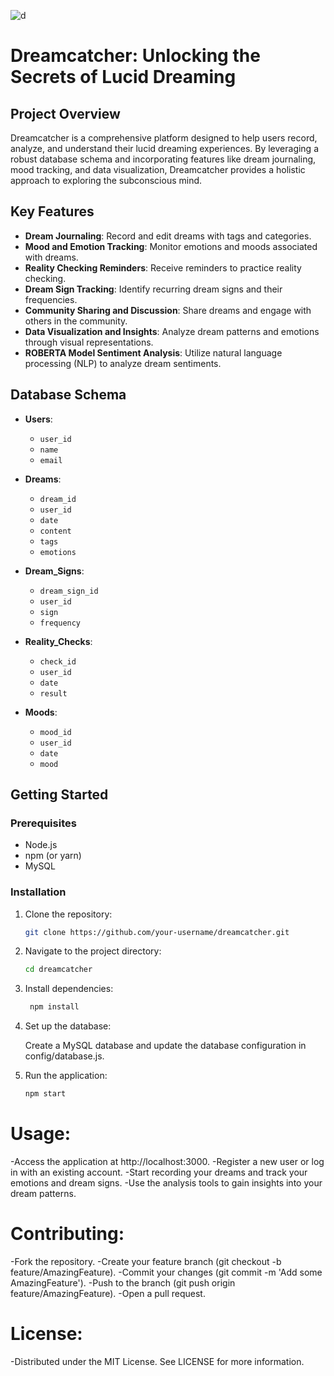 ![d](https://github.com/completelyblank/DreamCatcher/assets/105001837/1bffa066-b0f4-4b4c-b2ea-3254b1efcb3d)

# Dreamcatcher: Unlocking the Secrets of Lucid Dreaming

## Project Overview

Dreamcatcher is a comprehensive platform designed to help users record, analyze, and understand their lucid dreaming experiences. By leveraging a robust database schema and incorporating features like dream journaling, mood tracking, and data visualization, Dreamcatcher provides a holistic approach to exploring the subconscious mind.

## Key Features

- **Dream Journaling**: Record and edit dreams with tags and categories.
- **Mood and Emotion Tracking**: Monitor emotions and moods associated with dreams.
- **Reality Checking Reminders**: Receive reminders to practice reality checking.
- **Dream Sign Tracking**: Identify recurring dream signs and their frequencies.
- **Community Sharing and Discussion**: Share dreams and engage with others in the community.
- **Data Visualization and Insights**: Analyze dream patterns and emotions through visual representations.
- **ROBERTA Model Sentiment Analysis**: Utilize natural language processing (NLP) to analyze dream sentiments.

## Database Schema

- **Users**: 
  - `user_id`
  - `name`
  - `email`
  
- **Dreams**: 
  - `dream_id`
  - `user_id`
  - `date`
  - `content`
  - `tags`
  - `emotions`
  
- **Dream_Signs**: 
  - `dream_sign_id`
  - `user_id`
  - `sign`
  - `frequency`
  
- **Reality_Checks**: 
  - `check_id`
  - `user_id`
  - `date`
  - `result`
  
- **Moods**: 
  - `mood_id`
  - `user_id`
  - `date`
  - `mood`

## Getting Started

### Prerequisites

- Node.js
- npm (or yarn)
- MySQL

### Installation

1. Clone the repository:
   ```sh
   git clone https://github.com/your-username/dreamcatcher.git

2. Navigate to the project directory:
    ```sh
    cd dreamcatcher

3. Install dependencies:
   ```sh
    npm install

4. Set up the database:

   Create a MySQL database and update the database configuration in config/database.js.

5. Run the application:
    ```sh
   npm start

# Usage:
-Access the application at http://localhost:3000.
-Register a new user or log in with an existing account.
-Start recording your dreams and track your emotions and dream signs.
-Use the analysis tools to gain insights into your dream patterns.

# Contributing:
-Fork the repository.
-Create your feature branch (git checkout -b feature/AmazingFeature).
-Commit your changes (git commit -m 'Add some AmazingFeature').
-Push to the branch (git push origin feature/AmazingFeature).
-Open a pull request.

# License:
-Distributed under the MIT License. See LICENSE for more information.


